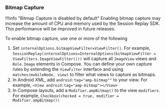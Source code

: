### Bitmap Capture

!!!info "Bitmap Capture is disabled by default"
    Enabling bitmap capture may increase the amount of CPU and memory used by the Session Replay SDK. This performance will be improved in future releases.

To enable bitmap capture, use one or more of the following

1. Set `internalOptions.bitmapViewFilter=ViewFilter()`. For example, `SessionReplay(internalOptions=InternalOptions(bitmapViewFilter = ViewFilters.ImageViewFilter()))` will capture all `ImageView` views and `Role.Image` elements in Compose. You can define your own capture rules by extending the `ViewFilter` interface and using `matches(mobileNode, view)` to filter what views to capture as bitmaps.
2. In Android XML, add `android:tag="amp-bitmap""` to your view. For example,  `<View android:tag="amp-bitmap"></View>`
3. In Compose layouts, add a `Modifier.ampBitmap()` to the view `modifiers`. For example, `Checkbox(checked = true, modifier = Modifier.ampBitmap())`
